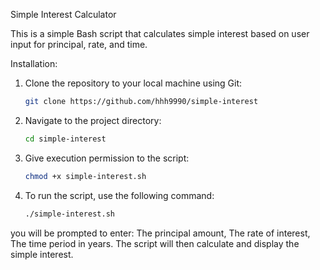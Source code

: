 Simple Interest Calculator

This is a simple Bash script that calculates simple interest based on user input for principal, rate, and time. 

Installation:

1. Clone the repository to your local machine using Git:
   ```bash
   git clone https://github.com/hhh9990/simple-interest

2. Navigate to the project directory:
   ```bash
   cd simple-interest
   
4. Give execution permission to the script:
   ```bash
   chmod +x simple-interest.sh

5. To run the script, use the following command:
   ```bash
   ./simple-interest.sh
   
you will be prompted to enter:
The principal amount, 
The rate of interest,
The time period in years.
The script will then calculate and display the simple interest.

